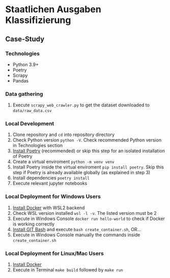 # Staatlichen Ausgaben Klassifizierung

## Case-Study

### Technologies

- Python 3.9+
- Poetry
- Scrapy
- Pandas

### Data gathering

1. Execute `scrapy_web_crawler.py` to get the dataset downloaded to `data/raw_data.csv`

### Local Development

1. Clone repository and `cd` into repository directory
2. Check Python version `python -V`. Check recommended Python version in Technologies section
3. [Install Poetry](https://python-poetry.org/docs/#installation) (recommended) or skip this step for an isolated installation of Poetry
4. Create a virtual enviroment `python -m venv venv`
5. Install Poetry inside the virtual enviroment `pip install poetry`. Skip this step if Poetry is already available globally (as explained in step 3)
6. Install dependencies `poetry install`
7. Execute relevant jupyter notebooks

### Local Deployment for Windows Users

1. [Install Docker](https://docs.docker.com/desktop/windows/install/) with WSL2 backend
2. Check WSL version installed `wsl -l -v`. The listed version must be 2
3. Execute in Windows Console `docker run hello-world` to check if Docker is working correctly
4. [Install GIT Bash](https://gitforwindows.org/) and execute `bash create_container.sh`, OR...
5. Execute in Windows Console manually the commands inside `create_container.sh`

### Local Deployment for Linux/Mac Users

1. [Install Docker](https://www.docker.com/products/docker-desktop)
2. Execute in Terminal `make build` followed by `make run`
